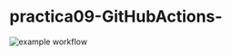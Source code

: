 # practica09-GitHubActions-
![example workflow](https://github.com/damoref/practica09-GitHubActions/actions/workflows/ci-primer-wf.yml/badge.svg)
